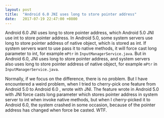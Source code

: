 ```yaml
---
layout: post
title:  "Android 6.0 JNI uses long to store pointer address"
date:   2017-07-19 22:47:00 +0800
---
```


Android 6.0 JNI uses long to store pointer address, which Android 5.0 JNI use int to store pointer address. In Android 5.0, some system servers use long to store pointer address of native object, which is stored as int. If system servers want to use pass it to native methods, it will force cast long parameter to int, for example `mPtr` in `InputManagerService.java`. But in Android 6.0, JNI uses long to store pointer address, and system servers also uses long to store pointer address of native object, for example `mPtr` in `InputManagerService.java`. 

Normally, if we focus on the difference, there is no problem. But I have encountered a weird problem, when I tried to cherry-pick one feature from Android 5.0 to Android 6.0 , wrote with JNI. The feature wrote in Android 5.0 with JNI force casts long parameter which stores pointer address in system server to int when invoke native methods, but when I cherry-picked it to Android 6.0, the system crashed in some occasion, because of the pointer address has changed when force be casted. WTF.
